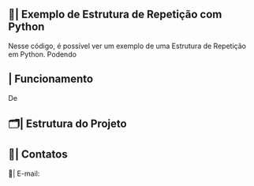  ## 📑| Exemplo de Estrutura de Repetição com Python 

   Nesse código, é possível ver um exemplo de uma Estrutura de Repetição em Python. Podendo 

 ## | Funcionamento

  De
 
 ## 🗂️| Estrutura do Projeto



 ## 📱| Contatos

   📩| E-mail: 
 
